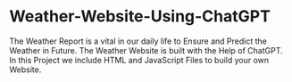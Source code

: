 # Weather-Website-Using-ChatGPT
The Weather Report is a vital in our daily life to Ensure and Predict the Weather in Future. The Weather Website is built with the Help of ChatGPT. In this Project we include HTML and JavaScript Files to build your own Website. 
